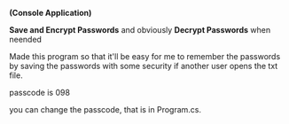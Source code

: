 ****(Console Application)****

**Save and Encrypt Passwords**
and obviously **Decrypt Passwords** when neended


Made this program so that it'll be easy for me to remember the passwords by saving the passwords with some security
if another user opens the txt file.


passcode is 098 

you can change the passcode, that is in Program.cs. 
